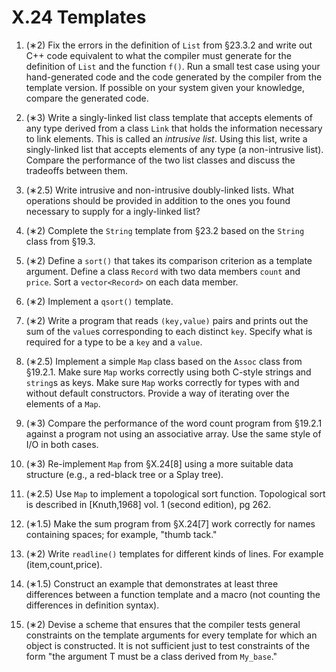# X.24 Templates

1. (∗2) Fix the errors in the definition of `List` from §23.3.2 and write out C++ code equivalent to what the compiler must generate for the definition of `List` and the function `f()`. Run a small test case using your hand-generated code and the code generated by the compiler from the template version. If possible on your system given your knowledge, compare the generated code.

2. (∗3) Write a singly-linked list class template that accepts elements of any type derived from a class `Link` that holds the information necessary to link elements. This is called an *intrusive list*. Using this list, write a singly-linked list that accepts elements of any type (a non-intrusive list). Compare the performance of the two list classes and discuss the tradeoffs between them.

3. (∗2.5) Write intrusive and non-intrusive doubly-linked lists. What operations should be provided in addition to the ones you found necessary to supply for a  ingly-linked list?

4. (∗2) Complete the `String` template from §23.2 based on the `String` class from §19.3. 

5. (∗2) Define a `sort()` that takes its comparison criterion as a template argument. Define a class `Record` with two data members `count` and `price`. Sort a `vector<Record>` on each data member.

6. (∗2) Implement a `qsort()` template.

7. (∗2) Write a program that reads `(key,value)` pairs and prints out the sum of the `value`s corresponding to each distinct `key`. Specify what is required for a type to be a `key` and a `value`.

8. (∗2.5) Implement a simple `Map` class based on the `Assoc` class from §19.2.1. Make sure `Map` works correctly using both C-style strings and `string`s as keys. Make sure `Map` works correctly for types with and without default constructors. Provide a way of iterating over the elements of a `Map`.

9. (∗3) Compare the performance of the word count program from §19.2.1 against a program not using an associative array. Use the same style of I/O in both cases.

10. (∗3) Re-implement `Map` from §X.24[8] using a more suitable data structure (e.g., a red-black tree or a Splay tree).

11. (∗2.5) Use `Map` to implement a topological sort function. Topological sort is described in [Knuth,1968] vol. 1 (second edition), pg 262.

12. (∗1.5) Make the sum program from §X.24[7] work correctly for names containing spaces; for example, "thumb tack."

13. (∗2) Write `readline()` templates for different kinds of lines. For example (item,count,price).

14. (∗1.5) Construct an example that demonstrates at least three differences between a function template and a macro (not counting the differences in definition syntax).

15. (∗2) Devise a scheme that ensures that the compiler tests general constraints on the template arguments for every template for which an object is constructed. It is not sufficient just to test constraints of the form "the argument T must be a class derived from `My_base`."